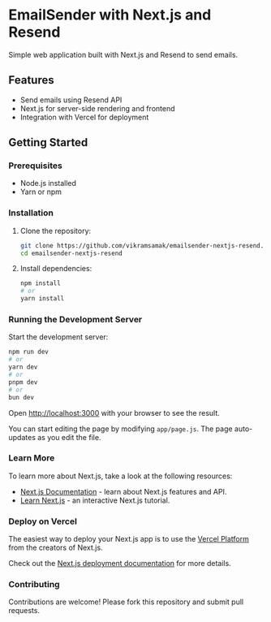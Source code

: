 # EmailSender with Next.js and Resend

Simple web application built with Next.js and Resend to send emails.

## Features

- Send emails using Resend API
- Next.js for server-side rendering and frontend
- Integration with Vercel for deployment

## Getting Started

### Prerequisites

- Node.js installed
- Yarn or npm

### Installation

1. Clone the repository:

    ```bash
    git clone https://github.com/vikramsamak/emailsender-nextjs-resend.git
    cd emailsender-nextjs-resend
    ```

2. Install dependencies:

    ```bash
    npm install
    # or
    yarn install
    ```

### Running the Development Server

Start the development server:

```bash
npm run dev
# or
yarn dev
# or
pnpm dev
# or
bun dev
```

Open [http://localhost:3000](http://localhost:3000) with your browser to see the result.

You can start editing the page by modifying `app/page.js`. The page auto-updates as you edit the file.

### Learn More

To learn more about Next.js, take a look at the following resources:

- [Next.js Documentation](https://nextjs.org/docs) - learn about Next.js features and API.
- [Learn Next.js](https://nextjs.org/learn) - an interactive Next.js tutorial.

### Deploy on Vercel

The easiest way to deploy your Next.js app is to use the [Vercel Platform](https://vercel.com) from the creators of Next.js.

Check out the [Next.js deployment documentation](https://nextjs.org/docs/deployment) for more details.

### Contributing

Contributions are welcome! Please fork this repository and submit pull requests.

